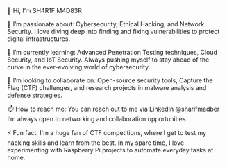 👋 Hi, I’m SH4R1F M4D83R

👀 I’m passionate about: Cybersecurity, Ethical Hacking, and Network Security. I love diving deep into finding and fixing vulnerabilities to protect digital infrastructures.

🌱 I’m currently learning: Advanced Penetration Testing techniques, Cloud Security, and IoT Security. Always pushing myself to stay ahead of the curve in the ever-evolving world of cybersecurity.

💞️ I’m looking to collaborate on: Open-source security tools, Capture the Flag (CTF) challenges, and research projects in malware analysis and defense strategies.

📫 How to reach me: You can reach out to me via LinkedIn @sharifmadber I’m always open to networking and collaboration opportunities.

⚡ Fun fact: I'm a huge fan of CTF competitions, where I get to test my hacking skills and learn from the best. In my spare time, I love experimenting with Raspberry Pi projects to automate everyday tasks at home.

